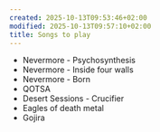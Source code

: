 ```yaml
---
created: 2025-10-13T09:53:46+02:00
modified: 2025-10-13T09:57:10+02:00
title: Songs to play
---
```


- Nevermore - Psychosynthesis 
- Nevermore - Inside four walls
- Nevermore - Born
- QOTSA
- Desert Sessions - Crucifier
- Eagles of death metal
- Gojira
